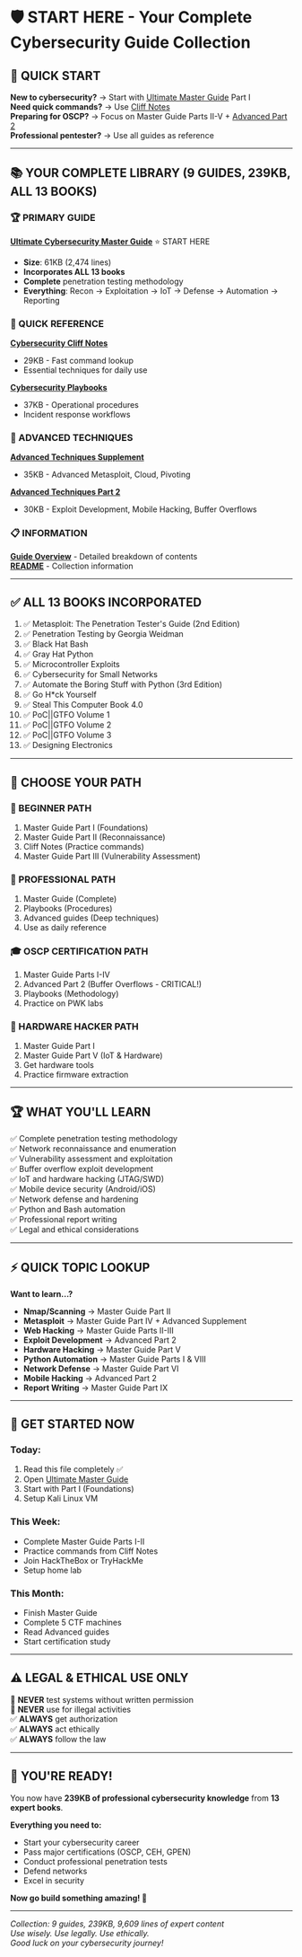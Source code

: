 # 🛡️ START HERE - Your Complete Cybersecurity Guide Collection

## 🎯 QUICK START

**New to cybersecurity?** → Start with [Ultimate Master Guide](ultimate_cybersecurity_master_guide.md) Part I  
**Need quick commands?** → Use [Cliff Notes](cybersecurity_cliff_notes.md)  
**Preparing for OSCP?** → Focus on Master Guide Parts II-V + [Advanced Part 2](advanced_techniques_part2.md)  
**Professional pentester?** → Use all guides as reference

---

## 📚 YOUR COMPLETE LIBRARY (9 GUIDES, 239KB, ALL 13 BOOKS)

### 🏆 PRIMARY GUIDE

**[Ultimate Cybersecurity Master Guide](ultimate_cybersecurity_master_guide.md)** ⭐ START HERE  
- **Size**: 61KB (2,474 lines)
- **Incorporates ALL 13 books**
- **Complete** penetration testing methodology
- **Everything**: Recon → Exploitation → IoT → Defense → Automation → Reporting

### 📖 QUICK REFERENCE

**[Cybersecurity Cliff Notes](cybersecurity_cliff_notes.md)**  
- 29KB - Fast command lookup
- Essential techniques for daily use

**[Cybersecurity Playbooks](cybersecurity_playbooks.md)**  
- 37KB - Operational procedures
- Incident response workflows

### 🚀 ADVANCED TECHNIQUES

**[Advanced Techniques Supplement](advanced_techniques_supplement.md)**  
- 35KB - Advanced Metasploit, Cloud, Pivoting

**[Advanced Techniques Part 2](advanced_techniques_part2.md)**  
- 30KB - Exploit Development, Mobile Hacking, Buffer Overflows

### 📋 INFORMATION

**[Guide Overview](GUIDE_OVERVIEW.md)** - Detailed breakdown of contents  
**[README](README.md)** - Collection information

---

## ✅ ALL 13 BOOKS INCORPORATED

1. ✅ Metasploit: The Penetration Tester's Guide (2nd Edition)
2. ✅ Penetration Testing by Georgia Weidman
3. ✅ Black Hat Bash
4. ✅ Gray Hat Python  
5. ✅ Microcontroller Exploits
6. ✅ Cybersecurity for Small Networks
7. ✅ Automate the Boring Stuff with Python (3rd Edition)
8. ✅ Go H*ck Yourself
9. ✅ Steal This Computer Book 4.0
10. ✅ PoC||GTFO Volume 1
11. ✅ PoC||GTFO Volume 2
12. ✅ PoC||GTFO Volume 3
13. ✅ Designing Electronics

---

## 🎯 CHOOSE YOUR PATH

### 🌱 BEGINNER PATH
1. Master Guide Part I (Foundations)
2. Master Guide Part II (Reconnaissance)
3. Cliff Notes (Practice commands)
4. Master Guide Part III (Vulnerability Assessment)

### 💼 PROFESSIONAL PATH
1. Master Guide (Complete)
2. Playbooks (Procedures)
3. Advanced guides (Deep techniques)
4. Use as daily reference

### 🎓 OSCP CERTIFICATION PATH
1. Master Guide Parts I-IV
2. Advanced Part 2 (Buffer Overflows - CRITICAL!)
3. Playbooks (Methodology)
4. Practice on PWK labs

### 🔧 HARDWARE HACKER PATH
1. Master Guide Part I
2. Master Guide Part V (IoT & Hardware)
3. Get hardware tools
4. Practice firmware extraction

---

## 🏆 WHAT YOU'LL LEARN

✅ Complete penetration testing methodology  
✅ Network reconnaissance and enumeration  
✅ Vulnerability assessment and exploitation  
✅ Buffer overflow exploit development  
✅ IoT and hardware hacking (JTAG/SWD)  
✅ Mobile device security (Android/iOS)  
✅ Network defense and hardening  
✅ Python and Bash automation  
✅ Professional report writing  
✅ Legal and ethical considerations  

---

## ⚡ QUICK TOPIC LOOKUP

**Want to learn...?**
- **Nmap/Scanning** → Master Guide Part II
- **Metasploit** → Master Guide Part IV + Advanced Supplement
- **Web Hacking** → Master Guide Parts II-III
- **Exploit Development** → Advanced Part 2
- **Hardware Hacking** → Master Guide Part V
- **Python Automation** → Master Guide Parts I & VIII
- **Network Defense** → Master Guide Part VI
- **Mobile Hacking** → Advanced Part 2
- **Report Writing** → Master Guide Part IX

---

## 🚀 GET STARTED NOW

### Today:
1. Read this file completely ✅
2. Open [Ultimate Master Guide](ultimate_cybersecurity_master_guide.md)
3. Start with Part I (Foundations)
4. Setup Kali Linux VM

### This Week:
- Complete Master Guide Parts I-II
- Practice commands from Cliff Notes
- Join HackTheBox or TryHackMe
- Setup home lab

### This Month:
- Finish Master Guide
- Complete 5 CTF machines
- Read Advanced guides
- Start certification study

---

## ⚠️ LEGAL & ETHICAL USE ONLY

🚫 **NEVER** test systems without written permission  
🚫 **NEVER** use for illegal activities  
✅ **ALWAYS** get authorization  
✅ **ALWAYS** act ethically  
✅ **ALWAYS** follow the law  

---

## 💪 YOU'RE READY!

You now have **239KB of professional cybersecurity knowledge** from **13 expert books**.

**Everything you need to:**
- Start your cybersecurity career
- Pass major certifications (OSCP, CEH, GPEN)
- Conduct professional penetration tests
- Defend networks
- Excel in security

**Now go build something amazing! 🚀**

---

*Collection: 9 guides, 239KB, 9,609 lines of expert content*  
*Use wisely. Use legally. Use ethically.*  
*Good luck on your cybersecurity journey!*
